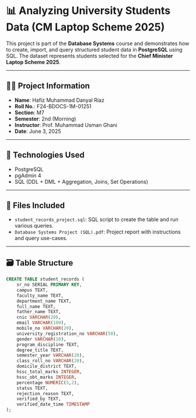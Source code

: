 # 📊 Analyzing University Students Data (CM Laptop Scheme 2025)

This project is part of the **Database Systems** course and demonstrates how to create, import, and query structured student data in **PostgreSQL** using SQL. The dataset represents students selected for the **Chief Minister Laptop Scheme 2025**.

---

## 👨‍🎓 Project Information

- **Name**: Hafiz Muhammad Danyal Riaz  
- **Roll No.**: F24-BDOCS-1M-01251  
- **Section**: M7  
- **Semester**: 2nd (Morning)  
- **Instructor**: Prof. Muhammad Usman Ghani  
- **Date**: June 3, 2025

---

## 🧰 Technologies Used

- PostgreSQL  
- pgAdmin 4  
- SQL (DDL + DML + Aggregation, Joins, Set Operations)

---

## 📁 Files Included

- `student_records_project.sql`: SQL script to create the table and run various queries.
- `Database Systems Project (SQL).pdf`: Project report with instructions and query use-cases.

---

## 🗃️ Table Structure

```sql
CREATE TABLE student_records (
    sr_no SERIAL PRIMARY KEY,
    campus TEXT,
    faculty_name TEXT,
    department_name TEXT,
    full_name TEXT,
    father_name TEXT,
    cnic VARCHAR(20),
    email VARCHAR(100),
    mobile_no VARCHAR(20),
    university_registration_no VARCHAR(50),
    gender VARCHAR(10),
    program_discipline TEXT,
    degree_title TEXT,
    semester_year VARCHAR(20),
    class_roll_no VARCHAR(20),
    domicile_district TEXT,
    hssc_total_marks INTEGER,
    hssc_obt_marks INTEGER,
    percentage NUMERIC(5,2),
    status TEXT,
    rejection_reason TEXT,
    verified_by TEXT,
    verified_date_time TIMESTAMP
);
